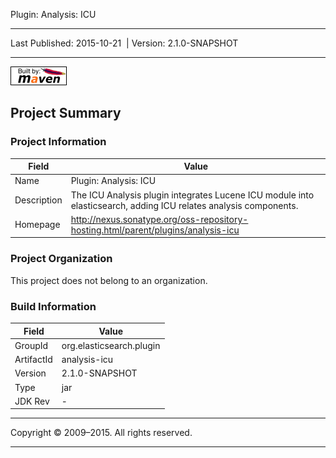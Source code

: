 Plugin: Analysis: ICU

------------------------------------------------------------------------

<span id="publishDate">Last Published: 2015-10-21</span>  | <span id="projectVersion">Version: 2.1.0-SNAPSHOT</span>

------------------------------------------------------------------------

[![Built by Maven](./images/logos/maven-feather.png)](http://maven.apache.org/ "Built by Maven")

Project Summary
---------------

### Project Information

| Field       | Value                                                                                                            |
|-------------|------------------------------------------------------------------------------------------------------------------|
| Name        | Plugin: Analysis: ICU                                                                                            |
| Description | The ICU Analysis plugin integrates Lucene ICU module into elasticsearch, adding ICU relates analysis components. |
| Homepage    | <http://nexus.sonatype.org/oss-repository-hosting.html/parent/plugins/analysis-icu>                              |

### Project Organization

This project does not belong to an organization.

### Build Information

| Field      | Value                    |
|------------|--------------------------|
| GroupId    | org.elasticsearch.plugin |
| ArtifactId | analysis-icu             |
| Version    | 2.1.0-SNAPSHOT           |
| Type       | jar                      |
| JDK Rev    | -                        |

------------------------------------------------------------------------

Copyright © 2009–2015. All rights reserved.

------------------------------------------------------------------------


